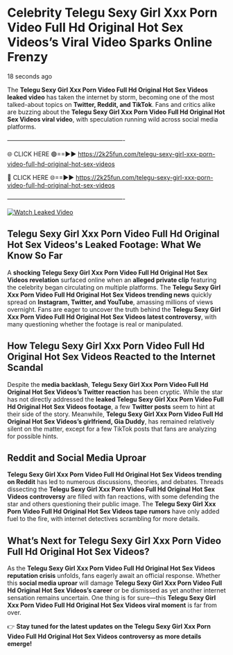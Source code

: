 # Celebrity Telegu Sexy Girl Xxx Porn Video Full Hd Original Hot Sex Videos’s Viral Video Sparks Online Frenzy

18 seconds ago

The **Telegu Sexy Girl Xxx Porn Video Full Hd Original Hot Sex Videos leaked video** has taken the internet by storm, becoming one of the most talked-about topics on **Twitter, Reddit, and TikTok**. Fans and critics alike are buzzing about the **Telegu Sexy Girl Xxx Porn Video Full Hd Original Hot Sex Videos viral video**, with speculation running wild across social media platforms.

———————————————————-

🌐 CLICK HERE 🟢==►► https://2k25fun.com/telegu-sexy-girl-xxx-porn-video-full-hd-original-hot-sex-videos

🔴 CLICK HERE 🌐==►► https://2k25fun.com/telegu-sexy-girl-xxx-porn-video-full-hd-original-hot-sex-videos

———————————————————-

[![Watch Leaked Video](https://miro.medium.com/v2/resize:fit:828/format:webp/1*cilzJN44JGOrTw9NJCrNHA.gif "Watch Leaked Video")](https://2k25fun.com/telegu-sexy-girl-xxx-porn-video-full-hd-original-hot-sex-videos)

## **Telegu Sexy Girl Xxx Porn Video Full Hd Original Hot Sex Videos's Leaked Footage: What We Know So Far**  
A **shocking Telegu Sexy Girl Xxx Porn Video Full Hd Original Hot Sex Videos revelation** surfaced online when an **alleged private clip** featuring the celebrity began circulating on multiple platforms. The **Telegu Sexy Girl Xxx Porn Video Full Hd Original Hot Sex Videos trending news** quickly spread on **Instagram, Twitter, and YouTube**, amassing millions of views overnight. Fans are eager to uncover the truth behind the **Telegu Sexy Girl Xxx Porn Video Full Hd Original Hot Sex Videos latest controversy**, with many questioning whether the footage is real or manipulated.  

## **How Telegu Sexy Girl Xxx Porn Video Full Hd Original Hot Sex Videos Reacted to the Internet Scandal**  
Despite the **media backlash**, **Telegu Sexy Girl Xxx Porn Video Full Hd Original Hot Sex Videos’s Twitter reaction** has been cryptic. While the star has not directly addressed the **leaked Telegu Sexy Girl Xxx Porn Video Full Hd Original Hot Sex Videos footage**, a few **Twitter posts** seem to hint at their side of the story. Meanwhile, **Telegu Sexy Girl Xxx Porn Video Full Hd Original Hot Sex Videos’s girlfriend, Gia Duddy**, has remained relatively silent on the matter, except for a few TikTok posts that fans are analyzing for possible hints.  

## **Reddit and Social Media Uproar**  
**Telegu Sexy Girl Xxx Porn Video Full Hd Original Hot Sex Videos trending on Reddit** has led to numerous discussions, theories, and debates. Threads dissecting the **Telegu Sexy Girl Xxx Porn Video Full Hd Original Hot Sex Videos controversy** are filled with fan reactions, with some defending the star and others questioning their public image. The **Telegu Sexy Girl Xxx Porn Video Full Hd Original Hot Sex Videos tape rumors** have only added fuel to the fire, with internet detectives scrambling for more details.  

## **What’s Next for Telegu Sexy Girl Xxx Porn Video Full Hd Original Hot Sex Videos?**  
As the **Telegu Sexy Girl Xxx Porn Video Full Hd Original Hot Sex Videos reputation crisis** unfolds, fans eagerly await an official response. Whether this **social media uproar** will damage **Telegu Sexy Girl Xxx Porn Video Full Hd Original Hot Sex Videos’s career** or be dismissed as yet another internet sensation remains uncertain. One thing is for sure—this **Telegu Sexy Girl Xxx Porn Video Full Hd Original Hot Sex Videos viral moment** is far from over.  

👉 **Stay tuned for the latest updates on the Telegu Sexy Girl Xxx Porn Video Full Hd Original Hot Sex Videos controversy as more details emerge!**  